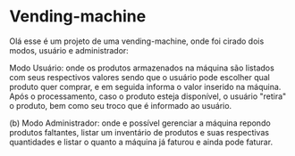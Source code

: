 # Vending-machine

Olá esse é um projeto de uma vending-machine, onde foi cirado dois modos, usuário e administrador:

Modo Usuário: onde os produtos armazenados na máquina são listados com seus respectivos
valores sendo que o usuário pode escolher qual produto quer comprar, e em seguida informa
o valor inserido na máquina. Após o processamento, caso o produto esteja disponível, o
usuário "retira" o produto, bem como seu troco que é informado ao usuário.

(b) Modo Administrador: onde e possível gerenciar a máquina repondo produtos faltantes, listar
um inventário de produtos e suas respectivas quantidades e listar o quanto a máquina já
faturou e ainda pode faturar.
